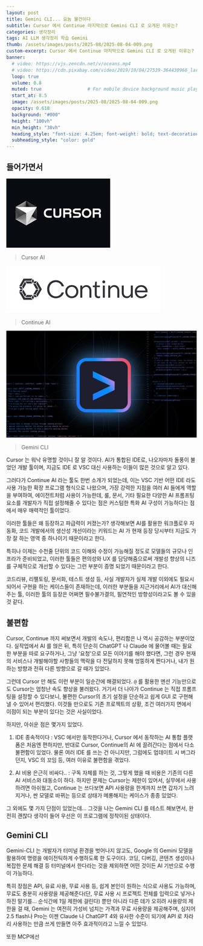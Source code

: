 ```yaml
---
layout: post 
title: Gemini CLI... 요놈 물건이다
subtitle: Cursor 에서 Continue 마지막으로 Gemini CLI 로 오게된 이유는?
categories: 생각정리
tags: AI LLM 생각정리 학습 Gemini
thumb: /assets/images/posts/2025-08/2025-08-04-009.png
custom-excerpt: Cursor 에서 Continue 마지막으로 Gemini CLI 로 오게된 이유는?
banner:
  # video: https://vjs.zencdn.net/v/oceans.mp4
  # video: https://cdn.pixabay.com/video/2019/10/04/27539-364430966_large.mp4
  loop: true
  volume: 0.8
  muted: true                 # For mobile device background music play 
  start_at: 8.5
  image: /assets/images/posts/2025-08/2025-08-04-009.png
  opacity: 0.618
  background: "#000"
  height: "100vh"
  min_height: "38vh"
  heading_style: "font-size: 4.25em; font-weight: bold; text-decoration: underline"
  subheading_style: "color: gold"
---
```



## 들어가면서  

![](/assets/images/posts/2025-08/2025-08-04-010.png)
> Cursor AI

![](/assets/images/posts/2025-08/2025-08-04-011.png)
> Continue AI

![](/assets/images/posts/2025-08/2025-08-04-009.png)
> Gemini CLI


Cursor 는 워낙 유명할 것이니 잘 알 것이다. AI가 통합된 IDE로, 나오자마자 돌풍이 불었던 개발 툴이며, 지금도 IDE 로 VSC 대신 사용하는 이들이 많은 것으로 알고 있다. 

그러다가 Continue AI 라는 툴도 한번 소개가 되었는데, 이는 VSC 기반 어떤 IDE 라도 사용 가능한 확장 프로그램 형식으로 나왔으며, 가장 강력한 지점을 여러 AI 들에게 역할을 부여하여, 에이전트처럼 사용이 가능한데, 룰, 문서, 기타 필요한 다양한 AI 프롬프팅 요소를 개발자가 직접 설정해줄 수 있다는 점은 커스텀한 특화 AI 구성이 가능하다는 점에서 매우 매력적인 툴이었다. 

이러한 툴들은 왜 등장하고 파급력이 커졌는가? 생각해보면 AI를 활용한 워크플로우 자동화, 코드 개발에서의 생산성 개선이라는 키워드는 AI 가 현재 등장 당시부터 지금도 가장 잘 하는 영역 중 하나이기 때문이라고 한다. 

특히나 이제는 수천줄 단위의 코드 이해와 수정이 가능해질 정도로 모델들의 규모나 인프라가 준비되었고, 이러한 툴들은 편의성와 UX 를 담당해줌으로써 개발성 향상의 니즈를 구체적으로 개선할 수 있다는 그런 부분이 증명 되었기 때문이라고 한다. 

코드리뷰, 리팰토링, 문서화, 테스트 생성 등, 사실 개발자가 실제 개발 이외에도 필요시 되어서 구현을 하는 케이스들이 존재하는데, 이러한 부분들을 지근거리에서 AI가 대신해주는 툴, 이러한 툴의 등장은 어쩌면 필수불가결의, 필연적인 방향성이라고도 볼 수 있을 것 같다. 

## 불편함

Cursor, Continue 까지 써보면서 개발의 속도나, 편리함은 나 역시 공감하는 부분이었다. 실작업에서 AI 를 얹은 뒤, 특히 단순히 ChatGPT 나 Claude 에 물어볼 때는 필요한 부분을 따로 요구하거나, 그냥 '요청'으로 모든 이야기를 해야 했다면, 그런 경우 현재의 서비스나 개발해야할 사항들의 맥락을 다 전달하지 못해 엉뚱하게 짠다거나, 내가 원하는 방향과 전혀 다른 방향으로 갈 때가 있었다. 

그런데 Cursor 만 해도 이런 부분이 일순간에 해결되었다. `@` 를 활용한 멘션 기능만으로도 Cursor는 엄청난 속도 향상을 불러왔다. 거기서 더 나아가 Continue 는 직접 프롬프팅을 설정할 수 있다보니, 불편한 Cursor의 초기 설정을 단순하고 쉽게 GUI 로 구현해 낼 수 있어서 편리했다. 이것들 만으로도 기존 프로젝트의 상황, 조건 여러가지 면에서 이점이 되는 부분이 있다는 것은 사실이었다. 

하지만, 아쉬운 점은 몇가지 있었다. 

1. IDE 종속적이다 : VSC 에서만 동작한다거나, Cursor 에서 동작하는 AI 통합 플랫폼은 처음엔 편하지만, 반대로 Cursor, Continue의 AI 에 끌려간다는 점에서 다소 불편함이 있었다. 물론 여러 IDE 를 쓰는 건 아니지만, 그럼에도 업데이트 시 버그라던지, VSC 의 꼬임 등, 여러 이유로 불편함을 겪었다. 

2. AI 비용 은근히 비싸다.. : 구독 자체를 하는 것, 그렇게 했을 때 비용은 기존의 다른 AI 서비스와 대동소이 하다. 하지만 문제는 Cursor는 제한이 있어서, 실무에서 사용하려면 아쉬웠고, Continue 는 쓰다보면 API 사용량을 한계까지 쓰면 갑자기 느려지거나, 싼 모델로 바뀌는 등으로 상태가 메롱해지는 케이스가 종종 있었다.

그 외에도 몇 가지 단점이 있었는데... 그것을 나는 Gemini CLI 를 테스트 해보면서, 완전히 괜찮다 생각이 들어 우선은 이 프로그램에 정착이된 상태이다. 

## Gemini CLI 

Gemini-CLI 는 개발자가 터미널 환경을 벗어나지 않고도, Google 의 Gemini 모델을 활용하여 명령을 에이전틱하게 수행하도록 한 도구이다. 코딩, 디버깅, 콘텐츠 생성이나 복잡한 문제 해결 등 터미널에서 한다라는 것을 제외하면 어떤 것이든 AI 기반으로 수행이 가능하다.

특히 장점은 API, 유료 사용, 무료 사용 등, 쉽게 본인이 원하는 식으로 사용도 가능하며, 무료도 충분히 사용량을 제공해준다(단, 무료 사용 시 프로젝트 전체를 입력으로 넣거나 하진 말기를... 순식간에 1일 제한에 걸린다) 뿐만 아니라 다른 데가 오히려 사용량의 제한을 걸 때, Gemini 는 여전히 가성비 넘치는 가격과 무료 사용량을 제공해주며, 심지어 2.5 flash나 Pro는 이젠 Claude 나 ChatGPT 4와 유사한 수준이 되기에 API 로 차라리 사용하는 만큼 쓰게 만들면 아주 효과적이라고 느낄 수 있었다. 

또한 MCP에선